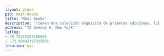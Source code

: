 ```yaml
---
layout: place
pid: mast-books
title: "Mast Books"
description: "Tienen una colección exquisita de primeras ediciones, libros raros y descatalogados, pero son un poco bordes."
address: "72 Avenue A, New York"
latlng:
- 40.72515257580894
- -73.98442797315501
location: nyc
---
```


